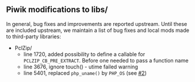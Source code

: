 ## Piwik modifications to libs/

In general, bug fixes and improvements are reported upstream.  Until these are
included upstream, we maintain a list of bug fixes and local mods made to
third-party libraries:

 * PclZip/
   - line 1720, added possibility to define a callable for `PCLZIP_CB_PRE_EXTRACT`. Before one needed to pass a function name
   - line 3676, ignore touch() - utime failed warning
   - line 5401, replaced `php_uname()` by `PHP_OS` (see [#2](https://github.com/piwik/component-decompress/issues/2))
